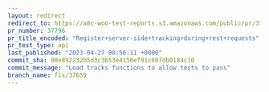```yaml
---
layout: redirect
redirect_to: https://a8c-woo-test-reports.s3.amazonaws.com/public/pr/37796/api/index.html
pr_number: 37796
pr_title_encoded: "Register+server-side+tracking+during+rest+requests"
pr_test_type: api
last_published: "2023-04-27 00:56:11 +0000"
commit_sha: 08e892232b5d3c3b53e4156ef91c007db0184c10
commit_message: "Load tracks functions to allow tests to pass"
branch_name: fix/37659
---
```

